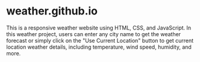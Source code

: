# weather.github.io
This is a responsive weather website using HTML, CSS, and JavaScript. In this weather project, users can enter any city name to get the weather forecast or simply click on the "Use Current Location" button to get current location weather details, including temperature, wind speed, humidity, and more.
